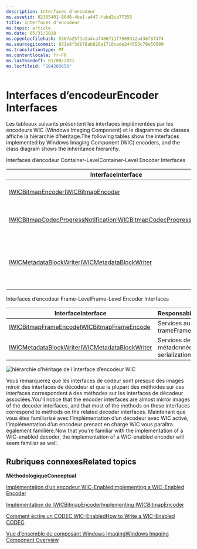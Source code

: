 ```yaml
---
description: Interfaces d’encodeur
ms.assetid: 02365401-8648-4be1-a447-fabd2cb77355
title: Interfaces d’encodeur
ms.topic: article
ms.date: 05/31/2018
ms.openlocfilehash: 5367a25f1a2a4caf486711f7569312a436f8f474
ms.sourcegitcommit: 831e8f3db78ab820e1710cede244553c70e50500
ms.translationtype: MT
ms.contentlocale: fr-FR
ms.lasthandoff: 01/08/2021
ms.locfileid: "104203656"
---
```

# <a name="encoder-interfaces"></a><span data-ttu-id="c53bd-103">Interfaces d’encodeur</span><span class="sxs-lookup"><span data-stu-id="c53bd-103">Encoder Interfaces</span></span>


<span data-ttu-id="c53bd-104">Les tableaux suivants présentent les interfaces implémentées par les encodeurs WIC (Windows Imaging Component) et le diagramme de classes affiche la hiérarchie d’héritage.</span><span class="sxs-lookup"><span data-stu-id="c53bd-104">The following tables show the interfaces implemented by Windows Imaging Component (WIC) encoders, and the class diagram shows the inheritance hierarchy.</span></span>

<span data-ttu-id="c53bd-105">Interfaces d’encodeur Container-Level</span><span class="sxs-lookup"><span data-stu-id="c53bd-105">Container-Level Encoder Interfaces</span></span>



| <span data-ttu-id="c53bd-106">Interface</span><span class="sxs-lookup"><span data-stu-id="c53bd-106">Interface</span></span>                                                                                       | <span data-ttu-id="c53bd-107">Responsabilités</span><span class="sxs-lookup"><span data-stu-id="c53bd-107">Responsibilities</span></span>                             | <span data-ttu-id="c53bd-108">Implémentation</span><span class="sxs-lookup"><span data-stu-id="c53bd-108">Implementation</span></span>                                                             |
|-------------------------------------------------------------------------------------------------|----------------------------------------------|----------------------------------------------------------------------------|
| [<span data-ttu-id="c53bd-109">IWICBitmapEncoder</span><span class="sxs-lookup"><span data-stu-id="c53bd-109">IWICBitmapEncoder</span></span>](-wic-imp-iwicbitmapencoder.md)                                             | <span data-ttu-id="c53bd-110">Services au niveau du conteneur</span><span class="sxs-lookup"><span data-stu-id="c53bd-110">Container-level services</span></span>                     | <span data-ttu-id="c53bd-111">Obligatoire</span><span class="sxs-lookup"><span data-stu-id="c53bd-111">Required</span></span>                                                                   |
| [<span data-ttu-id="c53bd-112">IWICBitmapCodecProgressNotification</span><span class="sxs-lookup"><span data-stu-id="c53bd-112">IWICBitmapCodecProgressNotification</span></span>](-wic-imp-iwicbitmapcodecprogressnotification-encoder.md) | <span data-ttu-id="c53bd-113">Notification de progression & la prise en charge de l’annulation</span><span class="sxs-lookup"><span data-stu-id="c53bd-113">Progress notification & cancellation support</span></span> | <span data-ttu-id="c53bd-114">Recommandé</span><span class="sxs-lookup"><span data-stu-id="c53bd-114">Recommended</span></span>                                                                |
| [<span data-ttu-id="c53bd-115">IWICMetadataBlockWriter</span><span class="sxs-lookup"><span data-stu-id="c53bd-115">IWICMetadataBlockWriter</span></span>](-wic-imp-iwicmetadatablockwriter.md)                                 | <span data-ttu-id="c53bd-116">Services de sérialisation des métadonnées</span><span class="sxs-lookup"><span data-stu-id="c53bd-116">Metadata serialization services</span></span>              | <span data-ttu-id="c53bd-117">Facultatif (requis uniquement pour les formats qui prennent en charge les métadonnées au niveau du conteneur)</span><span class="sxs-lookup"><span data-stu-id="c53bd-117">Optional (Required only for formats that support container-level metadata)</span></span> |



 

<span data-ttu-id="c53bd-118">Interfaces d’encodeur Frame-Level</span><span class="sxs-lookup"><span data-stu-id="c53bd-118">Frame-Level Encoder Interfaces</span></span>



| <span data-ttu-id="c53bd-119">Interface</span><span class="sxs-lookup"><span data-stu-id="c53bd-119">Interface</span></span>                                                       | <span data-ttu-id="c53bd-120">Responsabilités</span><span class="sxs-lookup"><span data-stu-id="c53bd-120">Responsibilities</span></span>                | <span data-ttu-id="c53bd-121">Implémentation</span><span class="sxs-lookup"><span data-stu-id="c53bd-121">Implementation</span></span> |
|-----------------------------------------------------------------|---------------------------------|----------------|
| [<span data-ttu-id="c53bd-122">IWICBitmapFrameEncode</span><span class="sxs-lookup"><span data-stu-id="c53bd-122">IWICBitmapFrameEncode</span></span>](-wic-imp-iwicbitmapframeencode.md)     | <span data-ttu-id="c53bd-123">Services au niveau de la trame</span><span class="sxs-lookup"><span data-stu-id="c53bd-123">Frame-level services</span></span>            | <span data-ttu-id="c53bd-124">Obligatoire</span><span class="sxs-lookup"><span data-stu-id="c53bd-124">Required</span></span>       |
| [<span data-ttu-id="c53bd-125">IWICMetadataBlockWriter</span><span class="sxs-lookup"><span data-stu-id="c53bd-125">IWICMetadataBlockWriter</span></span>](-wic-imp-iwicmetadatablockwriter.md) | <span data-ttu-id="c53bd-126">Services de sérialisation des métadonnées</span><span class="sxs-lookup"><span data-stu-id="c53bd-126">Metadata serialization services</span></span> | <span data-ttu-id="c53bd-127">Obligatoire</span><span class="sxs-lookup"><span data-stu-id="c53bd-127">Required</span></span>       |



 

![hiérarchie d’héritage de l’interface d’encodeur WIC](graphics/wicencoderinterfaces.png)

<span data-ttu-id="c53bd-129">Vous remarquerez que les interfaces de codeur sont presque des images miroir des interfaces de décodeur et que la plupart des méthodes sur ces interfaces correspondent à des méthodes sur les interfaces de décodeur associées.</span><span class="sxs-lookup"><span data-stu-id="c53bd-129">You'll notice that the encoder interfaces are almost mirror images of the decoder interfaces, and that most of the methods on these interfaces correspond to methods on the related decoder interfaces.</span></span> <span data-ttu-id="c53bd-130">Maintenant que vous êtes familiarisé avec l’implémentation d’un décodeur avec WIC activé, l’implémentation d’un encodeur prenant en charge WIC vous paraîtra également familière.</span><span class="sxs-lookup"><span data-stu-id="c53bd-130">Now that you're familiar with the implementation of a WIC-enabled decoder, the implementation of a WIC-enabled encoder will seem familiar as well.</span></span>

## <a name="related-topics"></a><span data-ttu-id="c53bd-131">Rubriques connexes</span><span class="sxs-lookup"><span data-stu-id="c53bd-131">Related topics</span></span>

<dl> <dt>

<span data-ttu-id="c53bd-132">**Méthodologique**</span><span class="sxs-lookup"><span data-stu-id="c53bd-132">**Conceptual**</span></span>
</dt> <dt>

[<span data-ttu-id="c53bd-133">Implémentation d’un encodeur WIC-Enabled</span><span class="sxs-lookup"><span data-stu-id="c53bd-133">Implementing a WIC-Enabled Encoder</span></span>](-wic-implementingwicencoder.md)
</dt> <dt>

[<span data-ttu-id="c53bd-134">Implémentation de IWICBitmapEncoder</span><span class="sxs-lookup"><span data-stu-id="c53bd-134">Implementing IWICBitmapEncoder</span></span>](-wic-imp-iwicbitmapencoder.md)
</dt> <dt>

[<span data-ttu-id="c53bd-135">Comment écrire un CODEC WIC-Enabled</span><span class="sxs-lookup"><span data-stu-id="c53bd-135">How to Write a WIC-Enabled CODEC</span></span>](-wic-howtowriteacodec.md)
</dt> <dt>

[<span data-ttu-id="c53bd-136">Vue d’ensemble du composant Windows Imaging</span><span class="sxs-lookup"><span data-stu-id="c53bd-136">Windows Imaging Component Overview</span></span>](-wic-about-windows-imaging-codec.md)
</dt> </dl>

 

 



